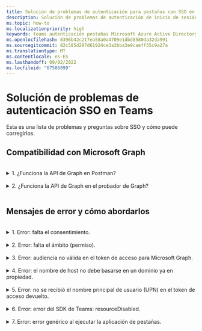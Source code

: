 ```yaml
---
title: Solución de problemas de autenticación para pestañas con SSO en Teams
description: Solución de problemas de autenticación de inicio de sesión único (SSO) en Teams y cómo usarlo en la aplicación de pestaña.
ms.topic: how-to
ms.localizationpriority: high
keywords: teams autenticación pestañas Microsoft Azure Active Directory (Azure AD) SSO errores preguntas
ms.openlocfilehash: 8396b42c217ea58a0a4709e1dbd8580da32da991
ms.sourcegitcommit: 82c585d287d61924ce3a3bba3e9caeff35c9a27a
ms.translationtype: MT
ms.contentlocale: es-ES
ms.lasthandoff: 09/02/2022
ms.locfileid: "67586899"
---
```

# <a name="troubleshoot-sso-authentication-in-teams"></a>Solución de problemas de autenticación SSO en Teams

Esta es una lista de problemas y preguntas sobre SSO y cómo puede corregirlos.
<br>

## <a name="support-for-microsoft-graph"></a>Compatibilidad con Microsoft Graph

<br>
<details>
<summary>1. ¿Funciona la API de Graph en Postman?</summary>
<br>
Puede usar la colección Microsoft Graph Postman con la API de Microsoft Graph.

Para más información, consulte [Usar Postman con la API de Microsoft Graph](/graph/use-postman).
</details>
<br>
<details>
<summary>2. ¿Funciona la API de Graph en el probador de Graph?</summary>
<br>
Sí, la API de Graph funciona en el probador de Graph.

Para más información, vea [Probador de Graph](https://developer.microsoft.com/graph/graph-explorer).

</details>
<br>

## <a name="error-messages-and-how-to-handle-them"></a>Mensajes de error y cómo abordarlos

<br>
<details>
<summary>1. Error: falta el consentimiento.</summary>
<br>
Cuando Azure AD recibe una solicitud de acceso a un recurso de Microsoft Graph, comprueba si el usuario (o el administrador de inquilinos) ha dado su consentimiento para este recurso. Si no hay ningún registro de consentimiento del usuario o administrador, Azure AD envía un mensaje de error al servicio web.

El código debe indicar al cliente (por ejemplo, en el cuerpo de una respuesta 403 Prohibido) cómo abordar el error:

- Si la aplicación de pestañas necesita ámbitos de Microsoft Graph para los que solo un administrador puede dar su consentimiento, el código debería generar un error.
- Si los únicos ámbitos necesarios pueden ser otorgados por el usuario, entonces el código debe recurrir a un sistema alternativo de autenticación de usuario.

</details>
<br>
<details>
<summary>2. Error: falta el ámbito (permiso).</summary>
<br>
Este error solo se ve durante el desarrollo.

Para controlar este error, el código del lado servidor debe enviar una respuesta 403 Prohibido al cliente. Debe registrar el error en la consola o en un registro.
</details>
<br>
<details>
<summary>3. Error: audiencia no válida en el token de acceso para Microsoft Graph.</summary>
<br>
El código del lado servidor debe enviar una respuesta 403 Prohibido al cliente para mostrar un mensaje al usuario. Se recomienda que también registre el error en la consola o en un registro.
</details>
<br>
<details>
<summary>4. Error: el nombre de host no debe basarse en un dominio ya en propiedad.</summary>
<br>
Puede obtener este error en uno de los dos escenarios:

1. El dominio personalizado no está agregado a Azure AD. Para agregar un dominio personalizado a Azure AD y registrarlo, siga el procedimiento [agregar un nombre de dominio personalizado a Azure AD](/azure/active-directory/fundamentals/add-custom-domain) y siga los pasos para [Configurar el ámbito del token de acceso](tab-sso-register-aad.md#configure-scope-for-access-token) de nuevo.
1. No ha iniciado sesión con credenciales de administrador en el inquilino de Microsoft 365. Inicie sesión en Microsoft 365 como administrador.

</details>
<br>
<details>
<summary>5. Error: no se recibió el nombre principal de usuario (UPN) en el token de acceso devuelto.</summary>
<br>
Puede agregar UPN como una notificación opcional en Azure AD.

Para más información, consulte [Proporcionar notificaciones opcionales a la aplicación](/azure/active-directory/develop/active-directory-optional-claims) y [tokens de acceso](/azure/active-directory/develop/access-tokens).
</details>
<br>
<details>
<summary>6. Error: error del SDK de Teams: resourceDisabled.</summary>
<br>
Para evitar este error, asegúrese de que el URI del identificador de aplicación esté configurado correctamente en el registro de aplicaciones de Azure AD y en el cliente de Teams.

Para más información sobre el URI del identificador de aplicación, consulte [Exponer una API](tab-sso-register-aad.md#to-expose-an-api).

</details>
<br>

<details>
<summary>7. Error: error genérico al ejecutar la aplicación de pestañas.</summary>
<br>
Un error genérico puede aparecer cuando una o varias configuraciones de aplicaciones realizadas en Azure AD son incorrectas. Para resolver este error, compruebe si los detalles de la aplicación configurados en el código y el manifiesto de Teams coinciden con los valores de Azure AD.

En la imagen siguiente se muestra un ejemplo de los detalles de la aplicación configurados en Azure AD.

:::image type="content" source="../../../assets/images/authentication/teams-sso-tabs/azure-app-details.png" alt-text="Valores de configuración de aplicaciones en Azure AD":::

Compruebe que los siguientes valores coinciden entre Azure AD, el código del lado cliente y el manifiesto de aplicación de Teams:

- **Id. de aplicación**: el identificador de aplicación que generó en Azure AD debería ser el mismo en el código y en el archivo de manifiesto de Teams. Compruebe que el identificador de aplicación del manifiesto de Teams coincide con el **Id. de aplicación (cliente)** en Azure AD.

- **Secreto de aplicación**: el secreto de aplicación configurado en el back-end de la aplicación debe coincidir con las **credenciales de cliente** de Azure AD.
    También debe comprobar si el secreto de cliente ha expirado.

- **URI de id. de aplicación**: el URI de id. de aplicación en el código y en el archivo de manifiesto de aplicación de Teams debe coincidir con el **URI de id. de aplicación** en Azure AD.

- **Aplicación de permisos**: compruebe si los permisos definidos en el ámbito cumplen los requisitos de la aplicación. Si es así, compruebe si se concedieron al usuario en el token de acceso.

- **Consentimiento del administrador**: si algún ámbito requiere consentimiento del administrador, compruebe si el consentimiento se concedió para el ámbito concreto para el usuario.

Además, inspeccione el token de acceso que se envió a la aplicación de pestañas para comprobar si los valores siguientes son correctos:

- **Audiencia (aud):** compruebe si el identificador de aplicación en el token es correcto como se indica en Azure AD.
- **Id. de inquilino (tid)**: compruebe si el inquilino mencionado en el token es correcto.
- **Identidad de usuario (preferred_username):** compruebe si la identidad del usuario coincide con el nombre de usuario en la solicitud de token de acceso para el ámbito al que el usuario actual quiere acceder.
- **Ámbitos (scp):** compruebe si el ámbito para el que se solicita el token de acceso es correcto y como se define en Azure AD.
- **Azure AD versión 1.0 o 2.0 (ver)**: compruebe si la versión de Azure AD es correcta.

Puede usar [JWT](https://jwt.ms) para inspeccionar el token.

</details>
